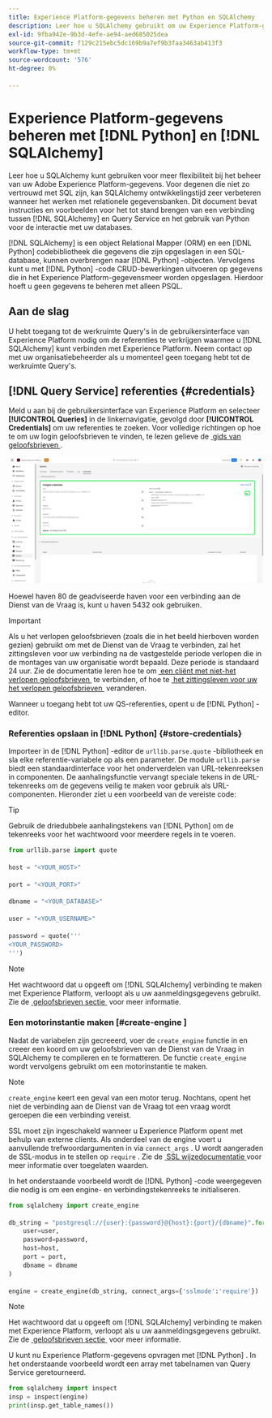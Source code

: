 ```yaml
---
title: Experience Platform-gegevens beheren met Python en SQLAlchemy
description: Leer hoe u SQLAlchemy gebruikt om uw Experience Platform-gegevens te beheren met Python in plaats van SQL.
exl-id: 9fba942e-9b3d-4efe-ae94-aed685025dea
source-git-commit: f129c215ebc5dc169b9a7ef9b3faa3463ab413f3
workflow-type: tm+mt
source-wordcount: '576'
ht-degree: 0%

---
```


# Experience Platform-gegevens beheren met [!DNL Python] en [!DNL SQLAlchemy]

Leer hoe u SQLAlchemy kunt gebruiken voor meer flexibiliteit bij het beheer van uw Adobe Experience Platform-gegevens. Voor degenen die niet zo vertrouwd met SQL zijn, kan SQLAlchemy ontwikkelingstijd zeer verbeteren wanneer het werken met relationele gegevensbanken. Dit document bevat instructies en voorbeelden voor het tot stand brengen van een verbinding tussen [!DNL SQLAlchemy] en Query Service en het gebruik van Python voor de interactie met uw databases.

[!DNL SQLAlchemy] is een object Relational Mapper (ORM) en een [!DNL Python] codebibliotheek die gegevens die zijn opgeslagen in een SQL-database, kunnen overbrengen naar [!DNL Python] -objecten. Vervolgens kunt u met [!DNL Python] -code CRUD-bewerkingen uitvoeren op gegevens die in het Experience Platform-gegevensmeer worden opgeslagen. Hierdoor hoeft u geen gegevens te beheren met alleen PSQL.

## Aan de slag

U hebt toegang tot de werkruimte Query&#39;s in de gebruikersinterface van Experience Platform nodig om de referenties te verkrijgen waarmee u [!DNL SQLAlchemy] kunt verbinden met Experience Platform. Neem contact op met uw organisatiebeheerder als u momenteel geen toegang hebt tot de werkruimte Query&#39;s.

## [!DNL Query Service] referenties {#credentials}

Meld u aan bij de gebruikersinterface van Experience Platform en selecteer **[!UICONTROL Queries]** in de linkernavigatie, gevolgd door **[!UICONTROL Credentials]** om uw referenties te zoeken. Voor volledige richtingen op hoe te om uw login geloofsbrieven te vinden, te lezen gelieve de [&#x200B; gids van geloofsbrieven &#x200B;](../ui/credentials.md).

![&#x200B; het Credentiële lusje met het verlopen van geloofsbrieven voor de benadrukte Dienst van de Vraag.](../images/use-cases/credentials.png)

Hoewel haven 80 de geadviseerde haven voor een verbinding aan de Dienst van de Vraag is, kunt u haven 5432 ook gebruiken.

>[!IMPORTANT]
>
>Als u het verlopen geloofsbrieven (zoals die in het beeld hierboven worden gezien) gebruikt om met de Dienst van de Vraag te verbinden, zal het zittingsleven voor uw verbinding na de vastgestelde periode verlopen die in de montages van uw organisatie wordt bepaald. Deze periode is standaard 24 uur. Zie de documentatie leren hoe te om [&#x200B; een cliënt met niet-het verlopen geloofsbrieven &#x200B;](../ui/credentials.md#non-expiring-credentials) te verbinden, of hoe te [&#x200B; het zittingsleven voor uw het verlopen geloofsbrieven &#x200B;](../ui/credentials.md#expiring-credentials) veranderen.

Wanneer u toegang hebt tot uw QS-referenties, opent u de [!DNL Python] -editor.

### Referenties opslaan in [!DNL Python] {#store-credentials}

Importeer in de [!DNL Python] -editor de `urllib.parse.quote` -bibliotheek en sla elke referentie-variabele op als een parameter. De module `urllib.parse` biedt een standaardinterface voor het onderverdelen van URL-tekenreeksen in componenten. De aanhalingsfunctie vervangt speciale tekens in de URL-tekenreeks om de gegevens veilig te maken voor gebruik als URL-componenten. Hieronder ziet u een voorbeeld van de vereiste code:

>[!TIP]
>
>Gebruik de driedubbele aanhalingstekens van [!DNL Python] om de tekenreeks voor het wachtwoord voor meerdere regels in te voeren.

```python
from urllib.parse import quote

host = "<YOUR_HOST>"

port = "<YOUR_PORT>"

dbname = "<YOUR_DATABASE>"

user = "<YOUR_USERNAME>"

password = quote('''
<YOUR_PASSWORD>
''')
```

>[!NOTE]
>
>Het wachtwoord dat u opgeeft om [!DNL SQLAlchemy] verbinding te maken met Experience Platform, verloopt als u uw aanmeldingsgegevens gebruikt. Zie de [&#x200B; geloofsbrieven sectie &#x200B;](#credentials) voor meer informatie.

### Een motorinstantie maken [#create-engine ]

Nadat de variabelen zijn gecreeerd, voer de `create_engine` functie in en creeer een koord om uw geloofsbrieven van de Dienst van de Vraag in SQLAlchemy te compileren en te formatteren. De functie `create_engine` wordt vervolgens gebruikt om een motorinstantie te maken.

>[!NOTE]
>
>`create_engine` keert een geval van een motor terug. Nochtans, opent het niet de verbinding aan de Dienst van de Vraag tot een vraag wordt geroepen die een verbinding vereist.

SSL moet zijn ingeschakeld wanneer u Experience Platform opent met behulp van externe clients. Als onderdeel van de engine voert u aanvullende trefwoordargumenten in via `connect_args` . U wordt aangeraden de SSL-modus in te stellen op `require` . Zie de [&#x200B; SSL wijzedocumentatie &#x200B;](../clients/ssl-modes.md) voor meer informatie over toegelaten waarden.

In het onderstaande voorbeeld wordt de [!DNL Python] -code weergegeven die nodig is om een engine- en verbindingstekenreeks te initialiseren.

```python
from sqlalchemy import create_engine

db_string = "postgresql://{user}:{password}@{host}:{port}/{dbname}".format(
    user=user,
    password=password,
    host=host,
    port = port,
    dbname = dbname
)

engine = create_engine(db_string, connect_args={'sslmode':'require'})
```

>[!NOTE]
>
>Het wachtwoord dat u opgeeft om [!DNL SQLAlchemy] verbinding te maken met Experience Platform, verloopt als u uw aanmeldingsgegevens gebruikt. Zie de [&#x200B; geloofsbrieven sectie &#x200B;](#credentials) voor meer informatie.

U kunt nu Experience Platform-gegevens opvragen met [!DNL Python] . In het onderstaande voorbeeld wordt een array met tabelnamen van Query Service geretourneerd.

```python
from sqlalchemy import inspect
insp = inspect(engine)
print(insp.get_table_names())
```
